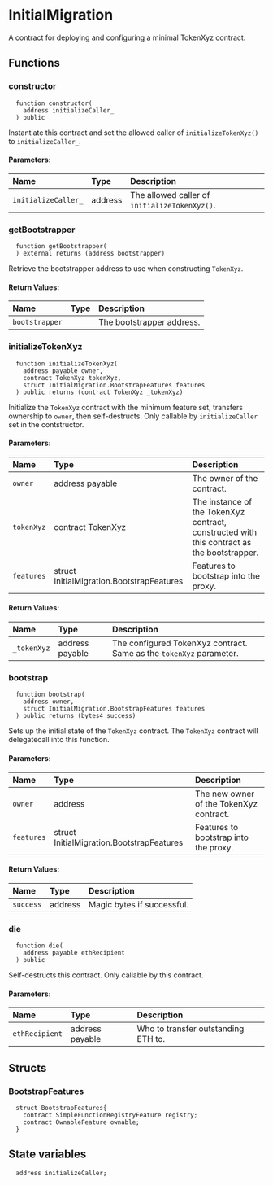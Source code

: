# InitialMigration

A contract for deploying and configuring a minimal TokenXyz contract.



## Functions
### constructor
```solidity
  function constructor(
    address initializeCaller_
  ) public
```
Instantiate this contract and set the allowed caller of `initializeTokenXyz()` to `initializeCaller_`.


#### Parameters:
| Name | Type | Description                                                          |
| :--- | :--- | :------------------------------------------------------------------- |
|`initializeCaller_` | address | The allowed caller of `initializeTokenXyz()`.

### getBootstrapper
```solidity
  function getBootstrapper(
  ) external returns (address bootstrapper)
```
Retrieve the bootstrapper address to use when constructing `TokenXyz`.



#### Return Values:
| Name                           | Type          | Description                                                                  |
| :----------------------------- | :------------ | :--------------------------------------------------------------------------- |
|`bootstrapper`|  | The bootstrapper address.
### initializeTokenXyz
```solidity
  function initializeTokenXyz(
    address payable owner,
    contract TokenXyz tokenXyz,
    struct InitialMigration.BootstrapFeatures features
  ) public returns (contract TokenXyz _tokenXyz)
```
Initialize the `TokenXyz` contract with the minimum feature set,
        transfers ownership to `owner`, then self-destructs.
        Only callable by `initializeCaller` set in the contstructor.


#### Parameters:
| Name | Type | Description                                                          |
| :--- | :--- | :------------------------------------------------------------------- |
|`owner` | address payable | The owner of the contract.
|`tokenXyz` | contract TokenXyz | The instance of the TokenXyz contract, constructed with this contract as the bootstrapper.
|`features` | struct InitialMigration.BootstrapFeatures | Features to bootstrap into the proxy.

#### Return Values:
| Name                           | Type          | Description                                                                  |
| :----------------------------- | :------------ | :--------------------------------------------------------------------------- |
|`_tokenXyz`| address payable | The configured TokenXyz contract. Same as the `tokenXyz` parameter.
### bootstrap
```solidity
  function bootstrap(
    address owner,
    struct InitialMigration.BootstrapFeatures features
  ) public returns (bytes4 success)
```
Sets up the initial state of the `TokenXyz` contract.
        The `TokenXyz` contract will delegatecall into this function.


#### Parameters:
| Name | Type | Description                                                          |
| :--- | :--- | :------------------------------------------------------------------- |
|`owner` | address | The new owner of the TokenXyz contract.
|`features` | struct InitialMigration.BootstrapFeatures | Features to bootstrap into the proxy.

#### Return Values:
| Name                           | Type          | Description                                                                  |
| :----------------------------- | :------------ | :--------------------------------------------------------------------------- |
|`success`| address | Magic bytes if successful.
### die
```solidity
  function die(
    address payable ethRecipient
  ) public
```
Self-destructs this contract. Only callable by this contract.


#### Parameters:
| Name | Type | Description                                                          |
| :--- | :--- | :------------------------------------------------------------------- |
|`ethRecipient` | address payable | Who to transfer outstanding ETH to.





## Structs
### BootstrapFeatures
```solidity
  struct BootstrapFeatures{
    contract SimpleFunctionRegistryFeature registry;
    contract OwnableFeature ownable;
  }
```

## State variables
```solidity
  address initializeCaller;
```
